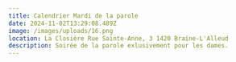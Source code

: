 ```yaml
---
title: Calendrier Mardi de la parole
date: 2024-11-02T13:29:08.489Z
image: /images/uploads/16.png
location: La Closière Rue Sainte-Anne, 3 1420 Braine-L'Alleud
description: Soirée de la parole exlusivement pour les dames.
---
```

